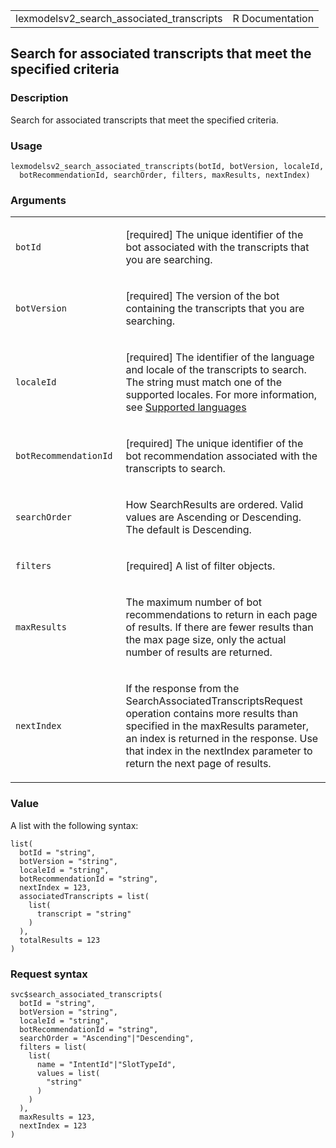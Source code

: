 <table style="width: 100%;">
<tbody>
<tr class="odd">
<td>lexmodelsv2_search_associated_transcripts</td>
<td style="text-align: right;">R Documentation</td>
</tr>
</tbody>
</table>

## Search for associated transcripts that meet the specified criteria

### Description

Search for associated transcripts that meet the specified criteria.

### Usage

    lexmodelsv2_search_associated_transcripts(botId, botVersion, localeId,
      botRecommendationId, searchOrder, filters, maxResults, nextIndex)

### Arguments

<table>
<colgroup>
<col style="width: 35%" />
<col style="width: 65%" />
</colgroup>
<tbody>
<tr class="odd">
<td><code
id="lexmodelsv2_search_associated_transcripts_:_botId">botId</code></td>
<td><p>[required] The unique identifier of the bot associated with the
transcripts that you are searching.</p></td>
</tr>
<tr class="even">
<td><code
id="lexmodelsv2_search_associated_transcripts_:_botVersion">botVersion</code></td>
<td><p>[required] The version of the bot containing the transcripts that
you are searching.</p></td>
</tr>
<tr class="odd">
<td><code
id="lexmodelsv2_search_associated_transcripts_:_localeId">localeId</code></td>
<td><p>[required] The identifier of the language and locale of the
transcripts to search. The string must match one of the supported
locales. For more information, see <a
href="https://docs.aws.amazon.com/lexv2/latest/dg/how-languages.html">Supported
languages</a></p></td>
</tr>
<tr class="even">
<td><code
id="lexmodelsv2_search_associated_transcripts_:_botRecommendationId">botRecommendationId</code></td>
<td><p>[required] The unique identifier of the bot recommendation
associated with the transcripts to search.</p></td>
</tr>
<tr class="odd">
<td><code
id="lexmodelsv2_search_associated_transcripts_:_searchOrder">searchOrder</code></td>
<td><p>How SearchResults are ordered. Valid values are Ascending or
Descending. The default is Descending.</p></td>
</tr>
<tr class="even">
<td><code
id="lexmodelsv2_search_associated_transcripts_:_filters">filters</code></td>
<td><p>[required] A list of filter objects.</p></td>
</tr>
<tr class="odd">
<td><code
id="lexmodelsv2_search_associated_transcripts_:_maxResults">maxResults</code></td>
<td><p>The maximum number of bot recommendations to return in each page
of results. If there are fewer results than the max page size, only the
actual number of results are returned.</p></td>
</tr>
<tr class="even">
<td><code
id="lexmodelsv2_search_associated_transcripts_:_nextIndex">nextIndex</code></td>
<td><p>If the response from the SearchAssociatedTranscriptsRequest
operation contains more results than specified in the maxResults
parameter, an index is returned in the response. Use that index in the
nextIndex parameter to return the next page of results.</p></td>
</tr>
</tbody>
</table>

### Value

A list with the following syntax:

    list(
      botId = "string",
      botVersion = "string",
      localeId = "string",
      botRecommendationId = "string",
      nextIndex = 123,
      associatedTranscripts = list(
        list(
          transcript = "string"
        )
      ),
      totalResults = 123
    )

### Request syntax

    svc$search_associated_transcripts(
      botId = "string",
      botVersion = "string",
      localeId = "string",
      botRecommendationId = "string",
      searchOrder = "Ascending"|"Descending",
      filters = list(
        list(
          name = "IntentId"|"SlotTypeId",
          values = list(
            "string"
          )
        )
      ),
      maxResults = 123,
      nextIndex = 123
    )
